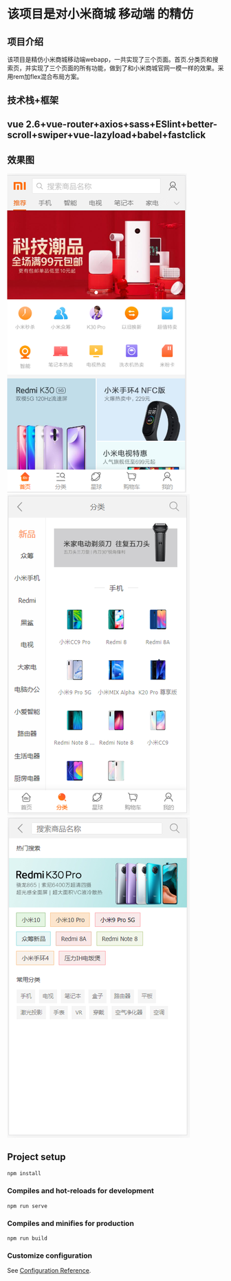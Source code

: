 # 该项目是对小米商城 移动端 的精仿

## 项目介绍
该项目是精仿小米商城移动端webapp，一共实现了三个页面。首页.分类页和搜索页，并实现了三个页面的所有功能，做到了和小米商城官网一模一样的效果。采用rem加flex混合布局方案。

## 技术栈+框架

## vue 2.6+vue-router+axios+sass+ESlint+better-scroll+swiper+vue-lazyload+babel+fastclick

## 效果图
![Image text](https://github.com/wmw-wmw/xiaomi-webapp/blob/master/src/assets/img/%E9%A6%96%E9%A1%B5.png)
![Image text](https://github.com/wmw-wmw/xiaomi-webapp/blob/master/src/assets/img/%E5%88%86%E7%B1%BB%E9%A1%B5.png)
![Image text](https://github.com/wmw-wmw/xiaomi-webapp/blob/master/src/assets/img/%E6%90%9C%E7%B4%A2%E9%A1%B5.png)
## Project setup
```
npm install
```

### Compiles and hot-reloads for development
```
npm run serve
```

### Compiles and minifies for production
```
npm run build
```

### Customize configuration
See [Configuration Reference](https://cli.vuejs.org/config/).
